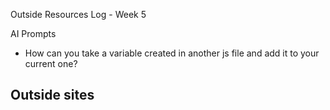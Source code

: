 Outside Resources Log - Week 5

AI Prompts
- How can you take a variable created in another js file and add it to your current one?

Outside sites
- 